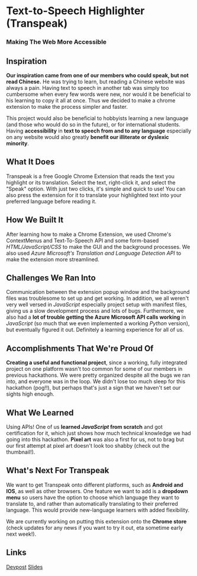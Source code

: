 # Text-to-Speech Highlighter (Transpeak)
### Making The Web More Accessible

## Inspiration
**Our inspiration came from one of our members who could speak, but not read Chinese.** He was trying to learn, but reading a Chinese website was always a pain. Having text to speech in another tab was simply too cumbersome when every few words were new, nor would it be beneficial to his learning to copy it all at once. Thus we decided to make a chrome extension to make the process simpler and faster.

This project would also be beneficial to hobbyists learning a new language (and those who would do so in the future), or for international students. Having **accessibility** in **text to speech from and to any language** especially on any website would also greatly **benefit our illiterate or dyslexic minority**. 

## What It Does
Transpeak is a free Google Chrome Extension that reads the text you highlight or its translation. Select the text, right-click it, and select the "Speak" option. With just two clicks, it's simple and quick to use! You can also press the extension for it to translate your highlighted text into your preferred language before reading it.

## How We Built It
After learning how to make a Chrome Extension, we used Chrome's ContextMenus and Text-To-Speech API and some form-based *HTML/JavaScript/CSS* to make the GUI and the background processes. We also used *Azure Microsoft's Translation and Language Detection API* to make the extension more streamlined.

## Challenges We Ran Into
Communication between the extension popup window and the background files was troublesome to set up and get working. In addition, we all weren't very well versed in *JavaScript* especially project setup with manifest files, giving us a slow development process and lots of bugs. Furthermore, we also had a **lot of trouble getting the Azure Microsoft API calls working** in *JavaScript* (so much that we even implemented a working *Python* version), but eventually figured it out. Definitely a learning experience for all of us.

## Accomplishments That We're Proud Of
**Creating a useful and functional project**, since a working, fully integrated project on one platform wasn't too common for some of our members in previous hackathons. We were pretty organized despite all the bugs we ran into, and everyone was in the loop. We didn't lose too much sleep for this hackathon (pog!!), but perhaps that's just a sign that we haven't set our sights high enough.

## What We Learned
Using APIs! One of us **learned *JavaScript* from scratch** and got certification for it, which just shows how much technical knowledge we had going into this hackathon. **Pixel art** was also a first for us, not to brag but our first attempt at pixel art doesn't look too shabby (check out the thumbnail!).

## What's Next For Transpeak
We want to get Transpeak onto different platforms, such as **Android and IOS**, as well as other browsers. One feature we want to add is a **dropdown menu** so users have the option to choose which language they want to translate to, and rather than automatically translating to their preferred language. This would provide new-language learners with added flexibility. 

We are currently working on putting this extension onto the **Chrome store** (check updates for any news if you want to try it out, eta sometime early next week!).

## Links
[Devpost](https://devpost.com/software/text-to-speech-highlighter)
[Slides](https://docs.google.com/presentation/d/1xBOzkvjuc72VeCTfqkIXZDP9x476sVQhwCIrQ_kx0R8/edit?usp=sharing)
